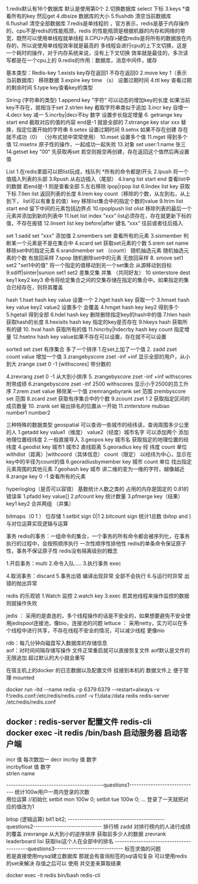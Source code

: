 1.redis默认有16个数据库
   默认是使用第0个
2.切换数据库 select 下标
3.keys *查看所有的key  然后get 
4.dbsize 数据库的大小
5.flushdb 清空当前数据库
6.flushall 清空全部数据库
7.redis是单线程的 ，官方表示，redis是基于内存操作的，cpu不是redis的性能瓶颈，redis
的性能瓶颈是根据机器的内存和网络的带宽，既然可以使用单线程就单线程
8.CPU>内存>硬盘redis是将所有的数据放在内存的，所以说使用单线程效率就是最高的
多线程会进行cpu的上下文切换，这是一个耗时的操作，对于内存系统来说，没有上下文切换
效率就是最佳的，多次读写都是在一个cpu上的
9.redis的作用：数据库，消息中间件，缓存

基本类型：Redis-key
1.exists key存在返回1 不存在返回0
2.move key 1（表示当前数据库） 移除数据
3.expire key time （s） 设置过期时间
4.ttl key  查看过期的剩余时间
5.type key查看key的类型

String (字符串的类型) 
1.append key ”字符“ 可以动态的增加key的长度 如果当前key不存在，就相当于set
2.strlen key 截取字符串类似于追加
3.incr key 自增一
4.decr key 减一
5.incrby|decr不by 数字 设置步长指定增量
6. getrange key start end  截取对应的值的内容  end是-1 就是全部的
7.strrange key star xxx   替换，指定位置开始的字符串
8.setex  设置过期时间
9.setnx  如果不存在创建  存在就不成功（0） （分布式锁中常常使用）
10.mset 设置多个值
11.mget 得到多个值
12.msetnx  原子性的操作，一起成功一起失败
13.对象 set user:1:name 张三
14.getset key ”00“ 先获取再set 若空则报空再创建，存在返回这个值然后再设置值

List
1.在redis里面可以把list玩成，栈队列
*所有的命令都是l开头
2.lpush 将一个值插入列表的头部
3.Rpush 从右边插入（尾部）
4.lrang list start end 查看list中的数据 若end是-1 则是查看全部
5.左右移除 lpop|rpop list 
6.lindex list key 获取下标
7.llen list 返回列表的长度
8.lrem key count（移除的个数，从左到右，从上到下， list可以有重复的值）key  移除list集合中的指定个数的value
9.ltrim list start end 留下中间的元素包括边界点
10.rpoplpush list olist 移除列表的最后一个元素并添加到新的列表中
11.lset list index ”xxx“    list必须存在，存在就更新下标的值，不存在报错
12.linsert list key before|after 键名 ”xxx“  往前或者往后插入

set
1.sadd set "xxx" 添加值
2.smembers  set 查看所有的元素
3.sismember 判断某一个元素是不是在集合中
4.scard set 获取set元素的个数
5.srem set name 移除set中的指定元素
6.srandmember set （count） 随机抽选元素 随机抽选元素的个数  有放回采样
7.spop 随机删除set中的元素 无放回采样
8. smove set1 set2 "set1中的值" 将一个指定的值移动到另一个set集合  从源移动到目标
9.sdiff|sinter|sunion set1 set2  差集交集 并集   （共同好友）
10 sinterstore dest key1 key2 key3 命令将给定集合之间的交集存储在指定的集合中。如果指定的集合已经存在，则将其覆盖

hash
1.hset hash key value  设置一个
2.hget hash key   获取一个
3.hmset  hash key value key2 value2 设置多个  会覆盖
4.hmget hash key key2  得到多个
5.hgetall   得到全部
6.hdel hash key 删除删除指定key的hash中的值
7.hlen hash  获取hash的长度
8.hexisits hash key 指定的key是否存在
9.hkeys hash 获取所有的键
10. hval hash  获取所有的值
11.hincrby|hdecrby hash key count 指定增量
12.hsetnx hash key value如果不存在可以设置，存在就不可以设置

   sorted set
zset 有序集合  多了一个排序
1.在set上加了一个值
2. zadd zset count value 增加一个值
3.zrangebyscore zset -inf +inf 显示全部的用户，从小到大
zrange zset  0 -1 [withscores] 带分数的

4.zrevrang zset 0 -1 从大到小排序
5. zrangebyscore zset -inf +inf  withscores 附带成绩
6.zrangebyscore zset -inf  2500 withscores 显示小于2500的员工升序
7.zrem zset value 移除某一个值
zremrangebyrank set 范围
zrembyscore set 范围
8.zcard zset 获取有序集合中的个数
9.zcount zset 1 2 获取指定区间的成员数量
10. zrank set 输出排名的位置从一开始
11.zinterstore mubiao number1 number2 

三种特殊的数据类型
geospatial
可以查询一些城市的经纬读，查询周围多少公里的人
1.getadd key value1（维度） value2（经度）城市名字 可以添加两个 添加地理位置经纬度
2.一般直接导入
3.geopos key 城市名 获取指定的地理位置的经纬度
4.geodist key 城市1 城市2 直线距离
5.georadius key 经 纬度 count 单位 withdist（距离）|withcoord（具体信息）  count（限定）  以经纬为中心，显示在key中的半径为count的值
6.georadiusbymember key 城市 count 单位 找出指定元素周围的其他元素
7.geohash key 城市 讲二维的变为一维的字符，越像越近
8.zrange key 0 -1  查看所有的元素


hyperloglog（是否可以容错）
基数统计人数之类的
占用的内存是固定的
0.81的错误率
1.pfadd key value[] 
2.pfcount key 统计数量
3.pfmerge key（结果） key1 key2 合并两组 （并集）

bitmaps（0  1 ）
位存储
1.setbit sign 0|1
2.bitcount sign 统计1总数
(bitop and )与对位运算实现逻辑与运算


事务
redis的事务：一组命令的集合，一个事务的所有命令都会被序列化，在事务执行的过程中，会按照顺序执行
一次性顺序性排他性
redis的单条命令保证原子性，事务不保证原子性
redis没有隔离级别的概念

1.开启事务：multi 
2.命令入队.....
3.执行事务 exec

4.取消事务：discard
5.事务出错 编译出现异常 全部不会执行
6.与运行时异常 出错的抛出异常




redis 的乐观锁
1.Watch 监控
2.watch key
3.exec
若其他线程来操作监控的数据  则就操作失败


jedis ： 采用的是直连的，多个线程操作的话是不安全的，如果想要避免不安全使用jedispool连接池，像bio，连接池的问题
lettuce ： 采用netty，实力可以在多个线程中进行共享，不存在线程不安全的情况，可以减少线程  更像nio




rdb：每几分钟向磁盘写入数据库的存储信息	
aof：对时间间隔存储写操作  文件正常重启就可以直接恢复文件
aof默认是文件的无限追加 超过默认的大小就会重写

在宿主机上的docker 的日志数据以及配置文件  挂接到本机的 数据文件上   便于管理    mounted

docker run -itd --name redis -p 6379:6379 --restart=always  -v f:\redis.conf:/etc/redis/redis.conf  -v f:\data:/data  redis  redis-server /etc/redis/redis.conf

docker :
redis-server  配置文件
redis-cli  
docker exec -it redis /bin/bash 启动服务器
	  启动客户端
--------------------------------------------------------------------------

incr 值 每次数加一 
decr 
incrby 值  数字	
incrbyfloat 值 数字   
strlen  name




-----------------------------------------questions1-----------------------------
统计100w用户一周内登录的次数  
用位运算 
//初始化 
setbit mon 100w 0;
setbit tue 100w 0;
...
登录了一天就把对应的值改为1

bitop (逻辑运算) bit1 bit2;
-----------------------------------------questions2-----------------------------
排行榜
zadd 对排行榜内的人进行成绩的覆盖
zrevrange 从大到小的逆序排序  获取前多少人的数据
zrevrank  leaderboard lisi  获取lisi这个人在全部中的排名
-----------------------------------------questions3-----------------------------
标签求值的问题  
若是直接使用mysql建立数据库    那就会有查询标签的sql语句复杂
可以使用redis的set来解决     存值之后可以 使用  并交差来算取结果

docker exec -it redis bin/bash 
redis-cli